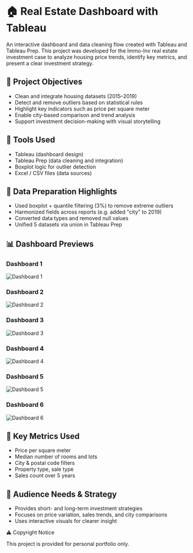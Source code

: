 
# 🏠 Real Estate Dashboard with Tableau

An interactive dashboard and data cleaning flow created with Tableau and Tableau Prep. This project was developed for the Immo-Inv real estate investment case to analyze housing price trends, identify key metrics, and present a clear investment strategy.

## 📌 Project Objectives

- Clean and integrate housing datasets (2015–2019)
- Detect and remove outliers based on statistical rules
- Highlight key indicators such as price per square meter
- Enable city-based comparison and trend analysis
- Support investment decision-making with visual storytelling

## 🔧 Tools Used

- Tableau (dashboard design)
- Tableau Prep (data cleaning and integration)
- Boxplot logic for outlier detection
- Excel / CSV files (data sources)

## 🧼 Data Preparation Highlights

- Used boxplot + quantile filtering (3%) to remove extreme outliers
- Harmonized fields across reports (e.g. added "city" to 2019)
- Converted data types and removed null values
- Unified 5 datasets via union in Tableau Prep

## 📊 Dashboard Previews

### Dashboard 1
![Dashboard 1](.dashboard_1.jpeg)

### Dashboard 2
![Dashboard 2](.dashboard_2.jpeg)

### Dashboard 3
![Dashboard 3](.dashboard_3.jpeg)

### Dashboard 4
![Dashboard 4](.dashboard_4.jpeg)

### Dashboard 5
![Dashboard 5](.dashboard_5.jpeg)

### Dashboard 6
![Dashboard 6](.dashboard_6.jpeg)

## 🧠 Key Metrics Used

- Price per square meter
- Median number of rooms and lots
- City & postal code filters
- Property type, sale type
- Sales count over 5 years

## 🎯 Audience Needs & Strategy

- Provides short- and long-term investment strategies
- Focuses on price variation, sales trends, and city comparisons
- Uses interactive visuals for clearer insight

⚠️ Copyright Notice

This project is provided for personal portfolio only.
